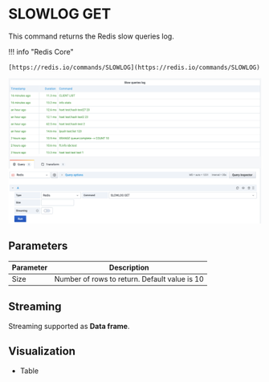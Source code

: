 # SLOWLOG GET

This command returns the Redis slow queries log.

!!! info "Redis Core"

    [https://redis.io/commands/SLOWLOG](https://redis.io/commands/SLOWLOG)

![SLOWLOG GET](../../images/redis-datasource/commands/slowlog-get.png)

## Parameters

| Parameter | Description                                   |
| --------- | --------------------------------------------- |
| Size      | Number of rows to return. Default value is 10 |

## Streaming

Streaming supported as **Data frame**.

## Visualization

- Table
